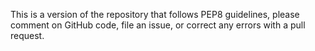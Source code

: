 This is a version of the repository that follows PEP8 guidelines, please comment on GitHub code, file an issue, or correct any errors with a pull request.

